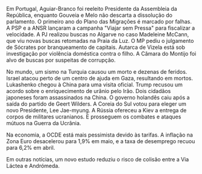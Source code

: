 Em Portugal, Aguiar-Branco foi reeleito Presidente da Assembleia da República, enquanto Gouveia e Melo não descarta a dissolução do parlamento. O primeiro ano do Plano das Migrações é marcado por falhas. A PSP e a ANSR lançaram a campanha "Viajar sem Pressa" para fiscalizar a velocidade. A PJ realizou buscas no Algarve no caso Madeleine McCann, que viu novas buscas retomadas na Praia da Luz. O MP pediu o julgamento de Sócrates por branqueamento de capitais. Autarca de Vizela está sob investigação por violência doméstica contra o filho. A Câmara do Montijo foi alvo de buscas por suspeitas de corrupção.

No mundo, um sismo na Turquia causou um morto e dezenas de feridos. Israel atacou perto de um centro de ajuda em Gaza, resultando em mortos. Lukashenko chegou à China para uma visita oficial. Trump recusou um acordo sobre o enriquecimento de urânio pelo Irão. Dois cidadãos japoneses foram assassinados na China. O governo holandês caiu após a saída do partido de Geert Wilders. A Coreia do Sul votou para eleger um novo Presidente, Lee Jae-myung. A Rússia ofereceu a Kiev a entrega de corpos de militares ucranianos. E prosseguem os combates e ataques mútuos na Guerra da Ucrânia.

Na economia, a OCDE está mais pessimista devido às tarifas. A inflação na Zona Euro desacelerou para 1,9% em maio, e a taxa de desemprego recuou para 6,2% em abril.

Em outras notícias, um novo estudo reduziu o risco de colisão entre a Via Láctea e Andrómeda.